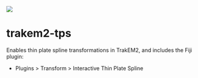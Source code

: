 [![](https://travis-ci.org/saalfeldlab/trakem2-tps.svg?branch=master)](https://travis-ci.org/saalfeldlab/trakem2-tps)

trakem2-tps
===========

Enables thin plate spline transformations in TrakEM2, and includes the Fiji plugin:
* Plugins > Transform > Interactive Thin Plate Spline
